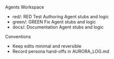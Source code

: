 Agents Workspace

- red/: RED Test Authoring Agent stubs and logic
- green/: GREEN Fix Agent stubs and logic
- docs/: Documentation Agent stubs and logic

Conventions
- Keep edits minimal and reversible
- Record persona hand-offs in AURORA_LOG.md
